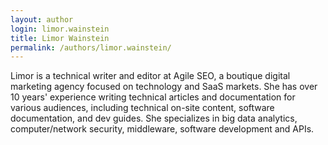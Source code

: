 ```yaml
---
layout: author
login: limor.wainstein
title: Limor Wainstein
permalink: /authors/limor.wainstein/
---
```

Limor is a technical writer and editor at Agile SEO, a boutique digital marketing agency focused on technology and SaaS
markets.
She has over 10 years' experience writing technical articles and documentation for various audiences, including
technical on-site content, software documentation, and dev guides.
She specializes in big data analytics, computer/network security, middleware, software development and APIs.
